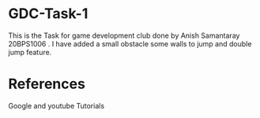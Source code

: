 # GDC-Task-1
This is the Task for game development club done by Anish Samantaray 20BPS1006 . I have added a small obstacle some walls to jump and double jump feature.

# References 
Google and youtube Tutorials
